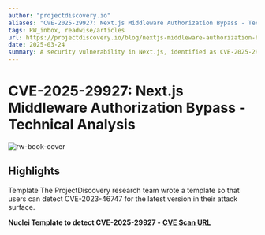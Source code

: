 ```yaml
---
author: "projectdiscovery.io"
aliases: "CVE-2025-29927: Next.js Middleware Authorization Bypass - Technical Analysis"
tags: RW_inbox, readwise/articles
url: https://projectdiscovery.io/blog/nextjs-middleware-authorization-bypass?__readwiseLocation=
date: 2025-03-24
summary: A security vulnerability in Next.js, identified as CVE-2025-29927, allows attackers to bypass middleware protections by manipulating a specific HTTP header. This flaw affects multiple versions of Next.js, and without proper patches or workarounds, self-hosted applications remain at risk. To mitigate the issue, users are advised to update to the latest versions or implement measures to block the malicious header.
---
```

# CVE-2025-29927: Next.js Middleware Authorization Bypass - Technical Analysis

![rw-book-cover](https://projectdiscovery.ghost.io/content/images/2025/03/Blog-Post---NextJS-min.png)

## Highlights


Template
 The ProjectDiscovery research team wrote a template so that users can detect CVE-2023-46747 for the latest version in their attack surface. [](https://read.readwise.io/read/01jq482s5ky6rmwx9ac2kg18ww)



**Nuclei Template to detect CVE-2025-29927 -** [**CVE Scan URL**](https://cloud.projectdiscovery.io/public/CVE-2025-29927) [](https://read.readwise.io/read/01jq4841y8s3hk8t3xz54fx5ym)

